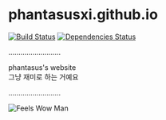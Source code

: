 # phantasusxi.github.io

[![Build Status](https://travis-ci.org/phantasusxi/phantasusxi.github.io.svg?branch=development)](https://travis-ci.org/phantasusxi/phantasusxi.github.io)
[![Dependencies Status](https://david-dm.org/phantasusxi/phantasusxi.github.io/status.svg)](https://david-dm.org/phantasusxi/phantasusxi.github.io)

..........................

phantasus's website<br/>
그냥 재미로 하는 거예요

..........................

![Feels Wow Man](https://gitlab.com/uploads/-/system/temp/dc39c1c5148023a24ddb7b21720b6905/FeelsWowMan.png)